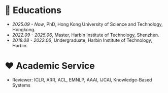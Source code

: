 # 📖 Educations
- *2025.09 - Now*, PhD, Hong Kong University of Science and Technology, Hongkong.
- *2022.09 - 2025.06*, Master, Harbin Institute of Technology, Shenzhen.
- *2018.08 - 2022.06*, Undergraduate, Harbin Institute of Technology, Harbin.

<!-- # 💻 Internships
- *2024.06 - Now*, Focus on LLM Reasoning and Agent, ByteDance Seed Team, Shenzhen.
- *2023.11 - 2024.05*, Focus on Planning and Tool Learning of Large Language Models, Huawei Noah's Ark Lab, Shenzhen.
- *2020.12 - 2022.06*, Focus on Spoken Language Understanding in Task-oriented Dialogue System, SCIR, Harbin Institute of Technology, Harbin. -->
  
<!-- # 🧑‍🏫 Teaching
- TA @ HITSZ Undergraduate Course of Natural Language Processing, 2023 Spring
- TA @ HITSZ Master Course of Natural Language Processing, 2023 Fall
- TA @ HITSZ Undergraduate Course of Natural Language Processing, 2024 Spring -->

# ♥️ Academic Service
- Reviewer: ICLR, ARR, ACL, EMNLP, AAAI, IJCAI, Knowledge-Based Systems